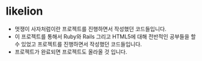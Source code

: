 likelion
===
* 멋쟁이 사자처럼이란 프로젝트를 진행하면서 작성했던 코드들입니다. 
* 이 프로젝트를 통해서 Ruby와 Rails 그리고 HTML5에 대해 전반적인 공부들을 할 수 있었고 
프로젝트를 진행하면서 작성했던 코드들입니다. 
* 프로젝트가 완료되면 프로젝트도 올라올 것 입니다.


